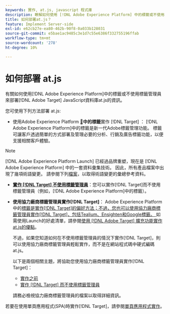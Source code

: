 ```yaml
---
keywords: 實作, at.js, javascript 程式庫
description: 瞭解如何使用 [!DNL Adobe Experience Platform] 中的標籤或不使用標籤管理員來部署 [!DNL Adobe Target]  at.js JavaScript資料庫。
title: 如何部署at.js？
feature: Implement Server-side
exl-id: e62cb27e-ea80-462b-90f8-0a033b128031
source-git-commit: e5bae1ac9485c3e1d7c55e6386f332755196ffab
workflow-type: tm+mt
source-wordcount: '278'
ht-degree: 10%

---
```


# 如何部署 at.js

有關如何使用[!DNL Adobe Experience Platform]中的標籤或不使用標籤管理員來部署[!DNL Adobe Target] JavaScript資料庫at.js的資訊。

您可使用下列方法部署 at.js:

* 使用Adobe Experience Platform [&#128279;](/help/dev/implement/client-side/atjs/how-to-deployatjs/implement-target-using-adobe-launch.md)**中的標籤**&#x200B;實作 [!DNL Target] ： [!DNL Adobe Experience Platform]中的標籤是新一代Adobe標籤管理功能。 標籤可讓客戶透過簡單的方式部署及管理必要的分析、行銷及廣告標籤功能，以便支援相關客戶體驗。

>[!NOTE]
>
> [!DNL Adobe Experience Platform Launch] 已經過品牌重塑，現在是 [!DNL Adobe Experience Platform] 中的一套資料彙集技術。 因此，所有產品檔案中出現了幾項術語變更。 請參閱下列[檔案](https://experienceleague.adobe.com/docs/experience-platform/tags/term-updates.html?lang=zh-Hant)，以取得術語變更的彙總參考資料。

* **[實作 [!DNL Target] 不使用標籤管理員](/help/dev/implement/client-side/atjs/how-to-deployatjs/implement-target-without-a-tag-manager.md)**：您可以實作[!DNL Target]而不使用標籤管理員（例如，[!DNL Adobe Experience Platform]中的標籤）。
* **使用協力廠商標籤管理員實作[!DNL Target]**： Adobe Experience Platform中的[標籤是實作[!DNL Target]的偏好方法；不過，您也可以使用協力廠商標籤管理員實作[!DNL Target]，包括Tealium、Ensighten和Google標籤。 ](/help/dev/implement/client-side/atjs/how-to-deployatjs/implement-target-using-adobe-launch.md)如需使用Launch的好處清單，請參閱[使用 [!DNL Adobe Target] 擴充功能實作at.js的優點](/help/dev/implement/client-side/atjs/how-to-deployatjs/implement-target-using-adobe-launch.md#advantages-of-implementing-atjs-using-the-target-extension)。

  不過，如果您知道如何在不使用標籤管理員的情況下實作[!DNL Target]，則可以使用協力廠商標籤管理員輕鬆實作，而不是在網站程式碼中硬式編碼at.js。

  以下是兩個相關主題，將協助您使用協力廠商標籤管理員實作[!DNL Target]：

   * [實作之前](/help/dev/before-implement/prepare-to-implement-target.md)
   * [實作 [!DNL Target] 而不使用標籤管理員](/help/dev/implement/client-side/atjs/how-to-deployatjs/implement-target-without-a-tag-manager.md)

  請務必檢視協力廠商標籤管理員的檔案以取得詳細資訊。

若要在使用單頁應用程式(SPA)時實作[!DNL Target]，請參閱[單頁應用程式實作](/help/dev/implement/client-side/atjs/how-to-deployatjs/target-atjs-single-page-application.md)。
